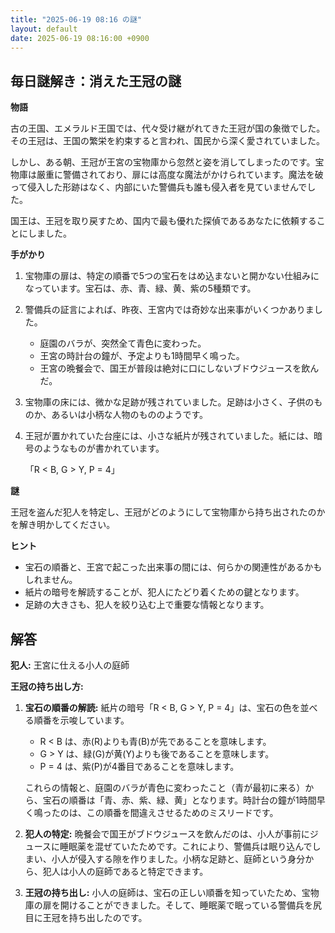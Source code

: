 ```yaml
---
title: "2025-06-19 08:16 の謎"
layout: default
date: 2025-06-19 08:16:00 +0900
---
```

## 毎日謎解き：消えた王冠の謎

**物語**

古の王国、エメラルド王国では、代々受け継がれてきた王冠が国の象徴でした。その王冠は、王国の繁栄を約束すると言われ、国民から深く愛されていました。

しかし、ある朝、王冠が王宮の宝物庫から忽然と姿を消してしまったのです。宝物庫は厳重に警備されており、扉には高度な魔法がかけられています。魔法を破って侵入した形跡はなく、内部にいた警備兵も誰も侵入者を見ていませんでした。

国王は、王冠を取り戻すため、国内で最も優れた探偵であるあなたに依頼することにしました。

**手がかり**

1.  宝物庫の扉は、特定の順番で5つの宝石をはめ込まないと開かない仕組みになっています。宝石は、赤、青、緑、黄、紫の5種類です。
2.  警備兵の証言によれば、昨夜、王宮内では奇妙な出来事がいくつかありました。
    *   庭園のバラが、突然全て青色に変わった。
    *   王宮の時計台の鐘が、予定よりも1時間早く鳴った。
    *   王宮の晩餐会で、国王が普段は絶対に口にしないブドウジュースを飲んだ。
3.  宝物庫の床には、微かな足跡が残されていました。足跡は小さく、子供のものか、あるいは小柄な人物のもののようです。
4.  王冠が置かれていた台座には、小さな紙片が残されていました。紙には、暗号のようなものが書かれています。

    「R < B, G > Y, P = 4」

**謎**

王冠を盗んだ犯人を特定し、王冠がどのようにして宝物庫から持ち出されたのかを解き明かしてください。

**ヒント**

*   宝石の順番と、王宮で起こった出来事の間には、何らかの関連性があるかもしれません。
*   紙片の暗号を解読することが、犯人にたどり着くための鍵となります。
*   足跡の大きさも、犯人を絞り込む上で重要な情報となります。

## 解答

**犯人:** 王宮に仕える小人の庭師

**王冠の持ち出し方:**

1.  **宝石の順番の解読:** 紙片の暗号「R < B, G > Y, P = 4」は、宝石の色を並べる順番を示唆しています。

    *   R < B は、赤(R)よりも青(B)が先であることを意味します。
    *   G > Y は、緑(G)が黄(Y)よりも後であることを意味します。
    *   P = 4 は、紫(P)が4番目であることを意味します。

    これらの情報と、庭園のバラが青色に変わったこと（青が最初に来る）から、宝石の順番は「青、赤、紫、緑、黄」となります。時計台の鐘が1時間早く鳴ったのは、この順番を間違えさせるためのミスリードです。

2.  **犯人の特定:** 晩餐会で国王がブドウジュースを飲んだのは、小人が事前にジュースに睡眠薬を混ぜていたためです。これにより、警備兵は眠り込んでしまい、小人が侵入する隙を作りました。小柄な足跡と、庭師という身分から、犯人は小人の庭師であると特定できます。

3.  **王冠の持ち出し:** 小人の庭師は、宝石の正しい順番を知っていたため、宝物庫の扉を開けることができました。そして、睡眠薬で眠っている警備兵を尻目に王冠を持ち出したのです。
